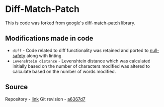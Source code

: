# Diff-Match-Patch

This is code was forked from google's [diff-match-patch](https://github.com/google/diff-match-patch) library.

## Modifications made in code

- `diff` - Code related to diff functionality was retained and ported to [null-safety](https://dart.dev/null-safety) along with linting.
- `Levenshtein distance` - Levenshtein distance which was calculated initially based on the number of characters modified was altered to calculate based on the number of words modified.

## Source
Repository - [link](https://github.com/google/diff-match-patch)
Git revision - [a6367d7](https://github.com/google/diff-match-patch/commit/a6367d7866833ac037fbdefcdbcbee4def86e326)

